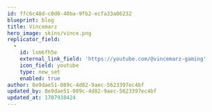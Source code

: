 ```yaml
---
id: ffc6c48d-c0d0-40ba-9fb2-ecfa33a06232
blueprint: blog
title: Vincemarz
hero_image: skins/vince.png
replicator_field:
  -
    id: lsm6fh5e
    external_link_field: 'https://youtube.com/@vincemarz-gaming'
    icon_field: youtube
    type: new_set
    enabled: true
author: 8e9dae51-089c-4d82-9aec-5623397ec4bf
updated_by: 8e9dae51-089c-4d82-9aec-5623397ec4bf
updated_at: 1707938424
---
```

